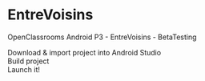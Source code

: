 # EntreVoisins
OpenClassrooms Android P3 - EntreVoisins - BetaTesting

Download & import project into Android Studio  
Build project  
Launch it!  
